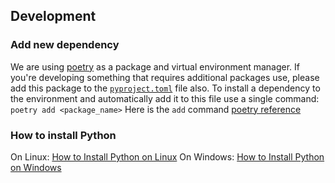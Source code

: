 ## Development

### Add new dependency
We are using [poetry][po] as a package and virtual environment manager. If you're developing something
that requires additional packages use, please add this package to the [`pyproject.toml`](.pyproject.toml) file also.
To install a dependency to the environment and automatically add it to this file use a single command:
`poetry add <package_name>`
Here is the `add` command [poetry reference][po-add]

### How to install Python
On Linux: [How to Install Python on Linux][pt-ln]
On Windows: [How to Install Python on Windows][pt-wn]

[pt-ln]: https://realpython.com/installing-python/#how-to-install-python-on-linux
[pt-wn]: https://realpython.com/installing-python/#how-to-install-python-on-windows
[po]: https://python-poetry.org/docs/basic-usage/
[po-add]: https://python-poetry.org/docs/cli/#add
